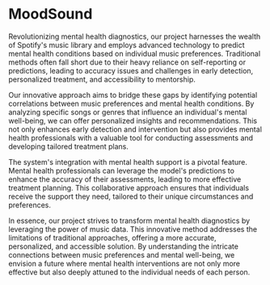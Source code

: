 # MoodSound

Revolutionizing mental health diagnostics, our project harnesses the wealth of Spotify's music library and employs advanced technology to predict mental health conditions based on individual music preferences. Traditional methods often fall short due to their heavy reliance on self-reporting or predictions, leading to accuracy issues and challenges in early detection, personalized treatment, and accessibility to mentorship.

Our innovative approach aims to bridge these gaps by identifying potential correlations between music preferences and mental health conditions. By analyzing specific songs or genres that influence an individual's mental well-being, we can offer personalized insights and recommendations. This not only enhances early detection and intervention but also provides mental health professionals with a valuable tool for conducting assessments and developing tailored treatment plans.

The system's integration with mental health support is a pivotal feature. Mental health professionals can leverage the model's predictions to enhance the accuracy of their assessments, leading to more effective treatment planning. This collaborative approach ensures that individuals receive the support they need, tailored to their unique circumstances and preferences.

In essence, our project strives to transform mental health diagnostics by leveraging the power of music data. This innovative method addresses the limitations of traditional approaches, offering a more accurate, personalized, and accessible solution. By understanding the intricate connections between music preferences and mental well-being, we envision a future where mental health interventions are not only more effective but also deeply attuned to the individual needs of each person.
